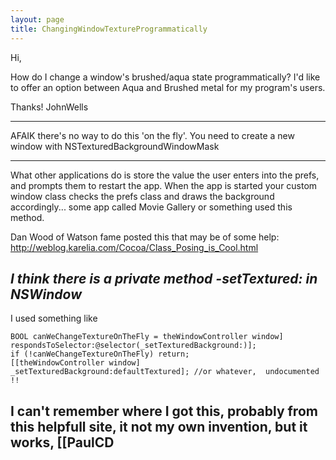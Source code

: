 ```yaml
---
layout: page
title: ChangingWindowTextureProgrammatically
---
```




Hi,


How do I change a window's brushed/aqua state programmatically? I'd like to offer an option between Aqua and Brushed metal for my program's users.






Thanks!
JohnWells

----

AFAIK there's no way to do this 'on the fly'. You need to create a new window with NSTexturedBackgroundWindowMask

----

What other applications do is store the value the user enters into the prefs, and prompts them to restart the app.  When the app is started your custom window class checks the prefs class and draws the background accordingly... some app called Movie Gallery or something used this method.

Dan Wood of Watson fame posted this that may be of some help:
http://weblog.karelia.com/Cocoa/Class_Posing_is_Cool.html

*I think there is a private method -setTextured: in NSWindow* 
----

I used something like
    
	BOOL canWeChangeTextureOnTheFly = theWindowController window] respondsToSelector:@selector(_setTexturedBackground:)];
	if (!canWeChangeTextureOnTheFly) return;
	[[theWindowController window]  _setTexturedBackground:defaultTextured]; //or whatever,  undocumented !!

I can't remember where I got this, probably from this helpfull site, it not my own invention, but it works,
[[PaulCD
----


